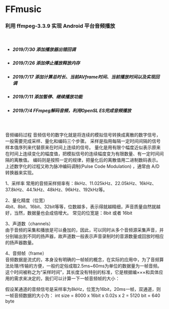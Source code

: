 # FFmusic
### 利用 ffmpeg-3.3.9 实现 Android 平台音频播放  
</br>

- ##### 2019/7/30    添加播放器出错回调

- ##### 2019/7/26    添加停止播放释放内存

- ##### 2019/7/17    添加计算总时长、当前AVframe时间、当前播放时间以及实现回调

- ##### 2019/7/11    添加暂停、继续播放功能

- ##### 2019/7/4    FFmpeg解码音频，利用OpenSL ES完成音频播放

</br></br>
音频编码过程
音频信号的数字化就是将连续的模拟信号转换成离散的数字信号，一般需要完成采样、量化和编码三个步骤。
采样是指用每隔一定时间间隔的信号样本值序列来代替原来在时间上连续的信号。
量化是用有限个幅度近似表示原来在时间上连续变化的幅度值，把模拟信号的连续幅度变为有限数量、有一定时间间隔的离散值。
编码则是按照一定的规律，把量化后的离散值用二进制数码表示。上述数字化的过程又称为脉冲编码调制(Pulse Code Modulation) ，通常由 A/D 转换器来实现。


1、采样率
常用的音频采样频率有：8kHz、11.025kHz、22.05kHz、16kHz、37.8kHz、44.1kHz、48kHz、96kHz、192kHz等。

2、量化精度（位宽）  
4bit、8bit、16bit、32bit等等，位数越多，表示得就越精细，声音质量自然就越好，当然，数据量也会成倍增大。
常见的位宽是：8bit 或者 16bit


3、声道数（channels）  
由于音频的采集和播放是可以叠加的，因此，可以同时从多个音频源采集声音，并分别输出到不同的扬声器，故声道数一般表示声音录制时的音源数量或回放时相应的扬声器数量。

4、音频帧（frame）  
音频数据是流式的，本身没有明确的一帧帧的概念，在实际的应用中，为了音频算法处理/传输的方便，一般约定俗成取2.5ms~60ms为单位的数据量为一帧音频。
这个时间被称之为“采样时间”，其长度没有特别的标准，它是根据编×××和具体应用的需求来决定的，我们可以计算一下一帧音频帧的大小：

假设某通道的音频信号是采样率为8kHz，位宽为16bit，20ms一帧，双通道，则一帧音频数据的大小为：
int size = 8000 x 16bit x 0.02s  x 2 = 5120 bit = 640 byte